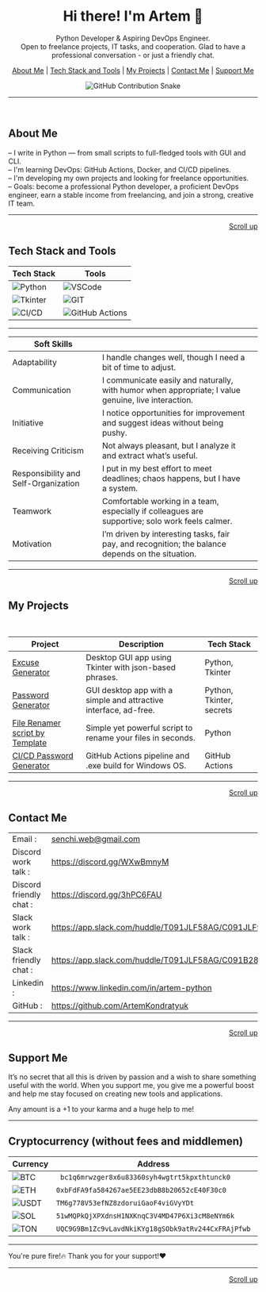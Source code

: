 <h1 align="center">Hi there! I'm Artem 👋</h1>

<p align="center">
Python Developer & Aspiring DevOps Engineer.<br>
Open to freelance projects, IT tasks, and cooperation. Glad to have a professional conversation - or just a friendly chat.
</p>

<p align="center">
<a href="#about-me">About Me</a>  |
    <a href="#tech-stack-and-tools">Tech Stack and Tools</a>  |
    <a href="#my-projects">My Projects</a>  |
    <a href="#contact-me">Contact Me</a>  |
    <a href="#support-me">Support Me</a> 
</p>


<div align="center">
  <img src="https://raw.githubusercontent.com/ArtemKondratyuk/snake-x/manual-run-output/only-svg/github-contribution-grid-snake-blue.svg" alt="GitHub Contribution Snake" />
</div>

---
</br>

## About Me

– I write in Python — from small scripts to full-fledged tools with GUI and CLI.  
– I'm learning DevOps: GitHub Actions, Docker, and CI/CD pipelines.  
– I'm developing my own projects and looking for freelance opportunities.  
– Goals: become a professional Python developer, a proficient DevOps engineer, earn a stable income from freelancing, and join a strong, creative IT team.

---

<p align="right"><a href="#top">Scroll up</a>


## Tech Stack and Tools


| Tech Stack | Tools |
|--------|-------------|
| ![Python](https://img.shields.io/badge/-Python-333?style=flat&logo=python) | ![VSCode](https://img.shields.io/badge/-VSCode-333?style=flat&logo=vscode)|
| ![Tkinter](https://img.shields.io/badge/-Tkinter-333?style=flat&logo=python) | ![GIT](https://img.shields.io/badge/-GIT-333?style=flat&logo=git) |
| ![CI/CD](https://img.shields.io/badge/-CI/CD-333?style=flat&logo=github) | ![GitHub Actions](https://img.shields.io/badge/-GitHubActions-333?style=flat&logo=github) 

---

| Soft Skills |  |  |
|--------|--------|------------|
|  Adaptability | I handle changes well, though I need a bit of time to adjust. |
|  Communication | I communicate easily and naturally, with humor when appropriate; I value genuine, live interaction. |
|  Initiative | I notice opportunities for improvement and suggest ideas without being pushy. |
|  Receiving Criticism | Not always pleasant, but I analyze it and extract what’s useful. |
|  Responsibility and Self-Organization | I put in my best effort to meet deadlines; chaos happens, but I have a system. |
|  Teamwork | Comfortable working in a team, especially if colleagues are supportive; solo work feels calmer. |
|  Motivation | I’m driven by interesting tasks, fair pay, and recognition; the balance depends on the situation. |


---

<p align="right"><a href="#top">Scroll up</a>

## My Projects
</br>

| Project | Description | Tech Stack |
|--------|-------------|------------|
|  [Excuse Generator](https://github.com/ArtemKondratyuk/Portfolio_Python/tree/main/excuse_generator) | Desktop GUI app using Tkinter with json-based phrases. | Python, Tkinter |
|  [Password Generator](https://github.com/ArtemKondratyuk/Portfolio_Python/tree/main/passord_generator) | GUI desktop app with a simple and attractive interface, ad-free. | Python, Tkinter, secrets |
|  [File Renamer script by Template](https://github.com/ArtemKondratyuk/Portfolio_Python/tree/main/rename_files) |  Simple yet powerful script to rename your files in seconds. | Python |
|  [CI/CD Password Generator](https://github.com/ArtemKondratyuk/password_generator_ci) | GitHub Actions pipeline and .exe build for Windows OS. | GitHub Actions|


---

<p align="right"><a href="#top">Scroll up</a>

## Contact Me

| |  |  |
|--------|--------|------------|
| Email : | senchi.web@gmail.com |  |
| Discord work talk : | https://discord.gg/WXwBmnyM |  |
| Discord friendly chat : | https://discord.gg/3hPC6FAU  |  | 
| Slack work talk : | https://app.slack.com/huddle/T091JLF58AG/C091JLF9WUC  |  | 
| Slack friendly chat : | https://app.slack.com/huddle/T091JLF58AG/C091B285BDZ   |  | 
| Linkedin : | https://www.linkedin.com/in/artem-python  |  | 
| GitHub : | https://github.com/ArtemKondratyuk  |  | 


---

<p align="right"><a href="#top">Scroll up</a>


## Support Me

It’s no secret that all this is driven by passion and a wish to share something useful with the world.
When you support me, you give me a powerful boost and help me stay focused on creating new tools and applications.

Any amount is a +1 to your karma and a huge help to me! 

---

## Cryptocurrency (without fees and middlemen)

| Currency | Address |  |
|---------|---------|---------|
| ![BTC](https://img.shields.io/badge/-BTC(Bitcoin)-333?style=flat&logo=bitcoin) | ` bc1q6mrwzger8x6u83360syh4wgtrt5kpxthtunck0` | 
| ![ETH](https://img.shields.io/badge/-ETH(Ethereum)-333?style=flat&logo=ethereum) | `0xbFdFA9fa584267ae5EE23dbB8b20652cE40F30c0` | 
| ![USDT](https://img.shields.io/badge/-USDT(TRC20)-333?style=flat&logo=tether) | `TM6g778V53efNZ8zdoruiGaoF4viGVyYDt` | 
| ![SOL](https://img.shields.io/badge/-SOL(Solana)-333?style=flat&logo=solana) | `51wMQPkQjXPXdnsH1NXKnqC3V4MD47P6Xi3cM8eNYm6k` | 
| ![TON](https://img.shields.io/badge/-TON(TonCoin)-333?style=flat&logo=ton) | `UQC9G9Bm1Zc9vLavdNkiKYg18gSObk9atRv244CxFRAjPfwb` | 


---

You're pure fire!🔥 Thank you for your support!❤️

---
<p align="right"><a href="#top">Scroll up</a>



